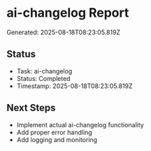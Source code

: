 # ai-changelog Report

Generated: 2025-08-18T08:23:05.819Z

## Status
- Task: ai-changelog
- Status: Completed
- Timestamp: 2025-08-18T08:23:05.819Z

## Next Steps
- Implement actual ai-changelog functionality
- Add proper error handling
- Add logging and monitoring
